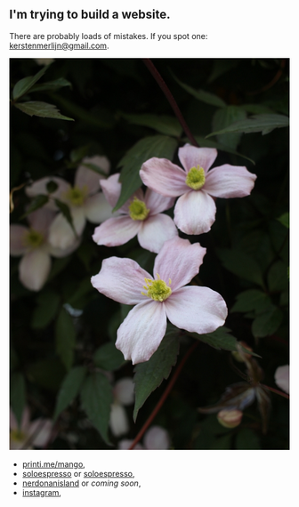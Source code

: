 ## I'm trying to build a website.
There are probably loads of mistakes. If you spot one: [kerstenmerlijn@gmail.com](mailto:kerstenmerlijn@gmail.com "kerstenmerlijn@gmail.com").

![alt text](/assets/image1.jpg "First image!")

+ [printi.me/mango](https://www.printi.me/mango "printi.me/mango"),
+ [soloespresso](https://www.soloespresso.tumblr.com "soloespresso") or [soloespresso](https://merlijnkersten.github.io/soloespresso "soloespresso"),
+ [nerdonanisland](https://www.nerdonanisland.tumblr.com "nerdonanisland") or _coming soon_,
+ [instagram](https://www.instagram.com/merlinmcmxcvii/ "instagram"),

